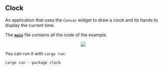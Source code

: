 ## Clock

An application that uses the `Canvas` widget to draw a clock and its hands to display the current time.

The __[`main`]__ file contains all the code of the example.

<div align="center">
  <img src="https://user-images.githubusercontent.com/518289/74716344-a3e6b300-522e-11ea-8aea-3cc0a5100a2e.gif">
</div>

You can run it with `cargo run`:
```
cargo run --package clock
```

[`main`]: src/main.rs
